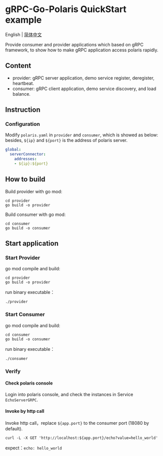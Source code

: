 # gRPC-Go-Polaris QuickStart example

English | [简体中文](./README-zh.md)

Provide consumer and provider applications which based on gRPC framework, to show how to make gRPC application access polaris rapidly.

## Content

- provider: gRPC server application, demo service register, deregister, heartbeat.
- consumer: gRPC client application, demo service discovery, and load balance.

## Instruction

### Configuration

Modify ```polaris.yaml``` in ```provider``` and ```consumer```, which is showed as below:
besides, ```${ip}``` and ```${port}``` is the address of polaris server.

```yaml
global:
  serverConnector:
    addresses:
    - ${ip}:${port}
```

## How to build

Build provider with go mod:

```shell
cd provider
go build -o provider
```

Build consumer with go mod:

```shellq
cd consumer
go build -o consumer
```

## Start application

### Start Provider

go mod compile and build:
```shell
cd provider
go build -o provider
```

run binary executable：

```shell
./provider
```

### Start Consumer

go mod compile and build:
```shell
cd consumer
go build -o consumer
```

run binary executable：

```shell
./consumer
```

### Verify

#### Check polaris console

Login into polaris console, and check the instances in Service `EchoServerGRPC`.

#### Invoke by http call

Invoke http call，replace `${app.port}` to the consumer port (18080 by default).
```shell
curl -L -X GET 'http://localhost:${app.port}/echo?value=hello_world'
```

expect：`echo: hello_world`
